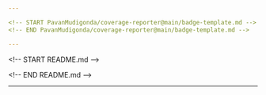 ```yaml
---

<!-- START PavanMudigonda/coverage-reporter@main/badge-template.md -->
<!-- END PavanMudigonda/coverage-reporter@main/badge-template.md -->

---
```


<\!-- START README.md -->

<\!-- END README.md -->

---
